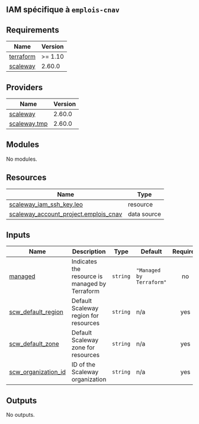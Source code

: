 ## IAM spécifique à `emplois-cnav`

<!-- BEGIN_TF_DOCS -->
## Requirements

| Name | Version |
|------|---------|
| <a name="requirement_terraform"></a> [terraform](#requirement\_terraform) | >= 1.10 |
| <a name="requirement_scaleway"></a> [scaleway](#requirement\_scaleway) | 2.60.0 |

## Providers

| Name | Version |
|------|---------|
| <a name="provider_scaleway"></a> [scaleway](#provider\_scaleway) | 2.60.0 |
| <a name="provider_scaleway.tmp"></a> [scaleway.tmp](#provider\_scaleway.tmp) | 2.60.0 |

## Modules

No modules.

## Resources

| Name | Type |
|------|------|
| [scaleway_iam_ssh_key.leo](https://registry.terraform.io/providers/scaleway/scaleway/2.60.0/docs/resources/iam_ssh_key) | resource |
| [scaleway_account_project.emplois_cnav](https://registry.terraform.io/providers/scaleway/scaleway/2.60.0/docs/data-sources/account_project) | data source |

## Inputs

| Name | Description | Type | Default | Required |
|------|-------------|------|---------|:--------:|
| <a name="input_managed"></a> [managed](#input\_managed) | Indicates the resource is managed by Terraform | `string` | `"Managed by Terraform"` | no |
| <a name="input_scw_default_region"></a> [scw\_default\_region](#input\_scw\_default\_region) | Default Scaleway region for resources | `string` | n/a | yes |
| <a name="input_scw_default_zone"></a> [scw\_default\_zone](#input\_scw\_default\_zone) | Default Scaleway zone for resources | `string` | n/a | yes |
| <a name="input_scw_organization_id"></a> [scw\_organization\_id](#input\_scw\_organization\_id) | ID of the Scaleway organization | `string` | n/a | yes |

## Outputs

No outputs.
<!-- END_TF_DOCS -->
